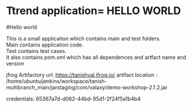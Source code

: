 # Ttrend application= HELLO WORLD 
#Hello world

This is a small applicaiton which contains main and test folders.  
Main contains application code.  
Test contains test cases.  
It also contains pom.xml which has all dependences and artfact name and version

jfrog Artifactory url: https://tanishval.jfrog.io/
artifact location : /home/ubuntu/jenkins/workspace/tanish-multibranch_main/jarstaging/com/valaxy/demo-workshop-2.1.2.jar

credentials: 65367a7d-d062-44bd-95d1-2f24f5a1b4b4


